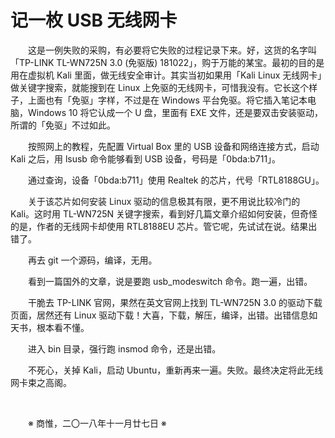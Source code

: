 # 记一枚 USB 无线网卡

&emsp;&emsp;这是一例失败的采购，有必要将它失败的过程记录下来。好，这货的名字叫「TP-LINK TL-WN725N 3.0 (免驱版) 181022」，购于万能的某宝。最初的目的是用在虚拟机 Kali 里面，做无线安全审计。其实当初如果用「Kali Linux 无线网卡」做关键字搜索，就能搜到在 Linux 上免驱的无线网卡，可惜我没有。它长这个样子，上面也有「免驱」字样，不过是在 Windows 平台免驱。将它插入笔记本电脑，Windows 10 将它认成一个 U 盘，里面有 EXE 文件，还是要双击安装驱动，所谓的「免驱」不过如此。

&emsp;&emsp;按照网上的教程，先配置 Virtual Box 里的 USB 设备和网络连接方式，启动 Kali 之后，用 lsusb 命令能够看到 USB 设备，号码是「0bda:b711」。

&emsp;&emsp;通过查询，设备「0bda:b711」使用 Realtek 的芯片，代号「RTL8188GU」。

&emsp;&emsp;关于该芯片如何安装 Linux 驱动的信息极其有限，更不用说比较冷门的 Kali。这时用 TL-WN725N 关键字搜索，看到好几篇文章介绍如何安装，但奇怪的是，作者的无线网卡却使用 RTL8188EU 芯片。管它呢，先试试在说。结果出错了。

&emsp;&emsp;再去 git 一个源码，编译，无用。

&emsp;&emsp;看到一篇国外的文章，说是要跑 usb_modeswitch 命令。跑一遍，出错。

&emsp;&emsp;干脆去 TP-LINK 官网，果然在英文官网上找到 TL-WN725N 3.0 的驱动下载页面，居然还有 Linux 驱动下载！大喜，下载，解压，编译，出错。出错信息如天书，根本看不懂。

&emsp;&emsp;进入 bin 目录，强行跑 insmod 命令，还是出错。

&emsp;&emsp;不死心，关掉 Kali，启动 Ubuntu，重新再来一遍。失败。最终决定将此无线网卡束之高阁。

&emsp;&emsp;

&emsp;&emsp;※ 商惟，二〇一八年十一月廿七日 ※